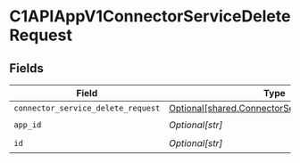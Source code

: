 # C1APIAppV1ConnectorServiceDeleteRequest


## Fields

| Field                                                                                                      | Type                                                                                                       | Required                                                                                                   | Description                                                                                                |
| ---------------------------------------------------------------------------------------------------------- | ---------------------------------------------------------------------------------------------------------- | ---------------------------------------------------------------------------------------------------------- | ---------------------------------------------------------------------------------------------------------- |
| `connector_service_delete_request`                                                                         | [Optional[shared.ConnectorServiceDeleteRequest]](undefined/models/shared/connectorservicedeleterequest.md) | :heavy_minus_sign:                                                                                         | N/A                                                                                                        |
| `app_id`                                                                                                   | *Optional[str]*                                                                                            | :heavy_check_mark:                                                                                         | N/A                                                                                                        |
| `id`                                                                                                       | *Optional[str]*                                                                                            | :heavy_check_mark:                                                                                         | N/A                                                                                                        |